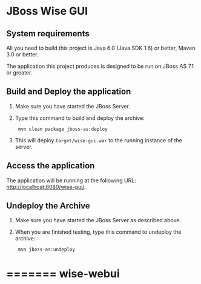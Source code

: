 JBoss Wise GUI
==================================================================

System requirements
-------------------

All you need to build this project is Java 6.0 (Java SDK 1.6) or better, Maven 3.0 or better.

The application this project produces is designed to be run on JBoss AS 7.1 or greater. 

Build and Deploy the application
--------------------------------

1. Make sure you have started the JBoss Server.
2. Type this command to build and deploy the archive:

        mvn clean package jboss-as:deploy

3. This will deploy `target/wise-gui.war` to the running instance of the server.


Access the application 
---------------------

The application will be running at the following URL:  <http://localhost:8080/wise-gui/>.


Undeploy the Archive
--------------------

1. Make sure you have started the JBoss Server as described above.
2. When you are finished testing, type this command to undeploy the archive:

        mvn jboss-as:undeploy
=======
wise-webui
==========
